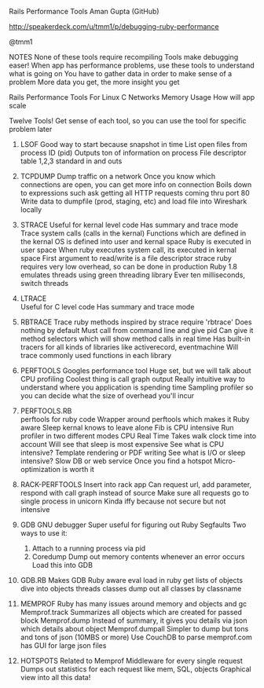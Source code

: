 Rails Performance Tools
Aman Gupta (GitHub)

http://speakerdeck.com/u/tmm1/p/debugging-ruby-performance

@tmm1

NOTES
  None of these tools require recompiling
  Tools make debugging easer!
    When app has performance problems, use these tools to understand what is going on
  You have to gather data in order to make sense of a problem
  More data you get, the more insight you get

Rails Performance Tools For
  Linux 
  C
  Networks
  Memory Usage
    How will app scale
    
Twelve Tools!
Get sense of each tool, so you can use the tool for specific problem later

1. LSOF
  Good way to start because snapshot in time
  List open files from process ID (pid)
  Outputs ton of information on process
    File descriptor table
      1,2,3 standard in and outs
      
2. TCPDUMP
  Dump traffic on a network
  Once you know which connections are open, you can get more info on connection
  Boils down to expressions such ask getting all HTTP requests coming thru port 80
  Write data to dumpfile (prod, staging, etc) and load file into Wireshark locally
  
3. STRACE
  Useful for kernal level code
  Has summary and trace mode
  Trace system calls (calls in the kernal)
    Functions which are defined in the kernal
    OS is defined into user and kernal space
    Ruby is executed in user space
    When ruby executes system call, its executed in kernal space
  First argument to read/write is a file descriptor
  strace ruby requires very low overhead, so can be done in production
  Ruby 1.8 emulates threads using green threading library
    Ever ten milliseconds, switch threads
  
4. LTRACE  
  Useful for C level code
  Has summary and trace mode

5. RBTRACE
  Trace ruby methods inspired by strace
  require 'rbtrace'
    Does nothing by default
    Must call from command line and give pid
  Can give it method selectors which will show method calls in real time
  Has built-in tracers for all kinds of libraries like activerecord, eventmachine
    Will trace commonly used functions in each library
    
6. PERFTOOLS
  Googles performance tool
  Huge set, but we will talk about CPU profiling
  Coolest thing is call graph output
    Really intuitive way to understand where you application is spending time
  Sampling profiler so you can decide what the size of overhead you'll incur

7. PERFTOOLS.RB  
  perftools for ruby code
  Wrapper around perftools which makes it Ruby aware
  Sleep kernal knows to leave alone
  Fib is CPU intensive
  Run profiler in two different modes
    CPU
    Real Time
      Takes walk clock time into account
      Will see that sleep is most expensive
  See what is CPU intensive?
    Template rendering or PDF writing
  See what is I/O or sleep intensive?
    Slow DB or web service
  Once you find a hotspot
    Micro-optimization is worth it
  
8. RACK-PERFTOOLS
  Insert into rack app
  Can request url, add parameter, respond with call graph instead of source
  Make sure all requests go to single process in unicorn
  Kinda iffy because not secure but not intensive
  
9. GDB
  GNU debugger
  Super useful for figuring out Ruby Segfaults
  Two ways to use it:
    1. Attach to a running process via pid
    2. Coredump
      Dump out memory contents whenever an error occurs
      Load this into GDB
      
10. GDB.RB
  Makes GDB Ruby aware
  eval
    load in ruby 
  get lists of objects
  dive into objects
  threads
  classes
    dump out all classes by classname
    
11. MEMPROF
  Ruby has many issues around memory and objects and gc
  Memprof.track
    Summarizes all objects which are created for passed block
  Memprof.dump
    Instead of summary, it gives you details via json which details about object
  Memprof.dumpall
    Simpler to dump but tons and tons of json (10MBS or more)
    Use CouchDB to parse
    memprof.com has GUI for large json files
      
12. HOTSPOTS
  Related to Memprof
  Middleware for every single request
    Dumps out statistics for each request like mem, SQL, objects
  Graphical view into all this data!
  
  
  
  
  
  
  
  
  
  
  
  
  
  
  
  
  
  